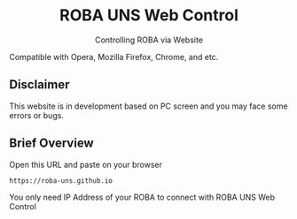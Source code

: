 <span align = "center">

# ROBA UNS Web Control

Controlling ROBA via Website

</span>

Compatible with Opera, Mozilla Firefox, Chrome, and etc.

## Disclaimer

This website is in development based on PC screen and you may face some errors or bugs. 

## Brief Overview

Open this URL and paste on your browser
```
https://roba-uns.github.io
```

You only need IP Address of your ROBA to connect with ROBA UNS Web Control
